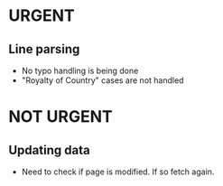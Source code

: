 # URGENT

## Line parsing
* No typo handling is being done
* "Royalty of Country" cases are not handled


# NOT URGENT

## Updating data
* Need to check if page is modified. If so fetch again.
